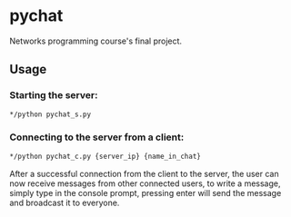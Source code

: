 # pychat
Networks programming course's final project.
## Usage
### Starting the server:
```bash
*/python pychat_s.py
```
### Connecting to the server from a client:
```bash
*/python pychat_c.py {server_ip} {name_in_chat}
```

After a successful connection from the client to the server, the user can now receive messages from other connected users, to write a message, simply type in the console prompt, pressing enter will send the message and broadcast it to everyone.
